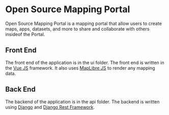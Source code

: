 # Open Source Mapping Portal

Open Source Mapping Portal is a mapping portal that allow users to create maps, apps, datasets, and more to share and collaborate with others insideof the Portal.  


## Front End

The front end of the application is in the ui folder. The front end is written in the [Vue JS](https://github.com/vuejs/vue) framework. It also uses [MapLibre JS](https://github.com/maplibre/maplibre-gl-js) to render any mapping data.


## Back End
The backend of the application is in the api folder. The backend is written using [Django](https://github.com/django/django) and [Django Rest Framework](https://github.com/encode/django-rest-framework).

